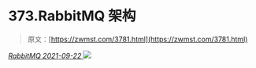 <!--yml
category: 未分类
date: 0001-01-01 00:00:00
--->

# 373.RabbitMQ 架构

> 原文：[https://zwmst.com/3781.html](https://zwmst.com/3781.html)

   [ *RabbitMQ* ](https://zwmst.com/rabbitmq)*[ <time datetime="2021-09-23T00:42:29+08:00"> 2021-09-22 </time> ](https://zwmst.com/3781.html)  ![](img/e608d1226b6307c24829ce6747798d86.png)*
